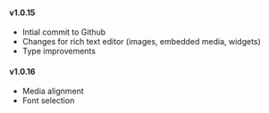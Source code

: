 #### v1.0.15
- Intial commit to Github
- Changes for rich text editor (images, embedded media, widgets)
- Type improvements

#### v1.0.16
- Media alignment
- Font selection